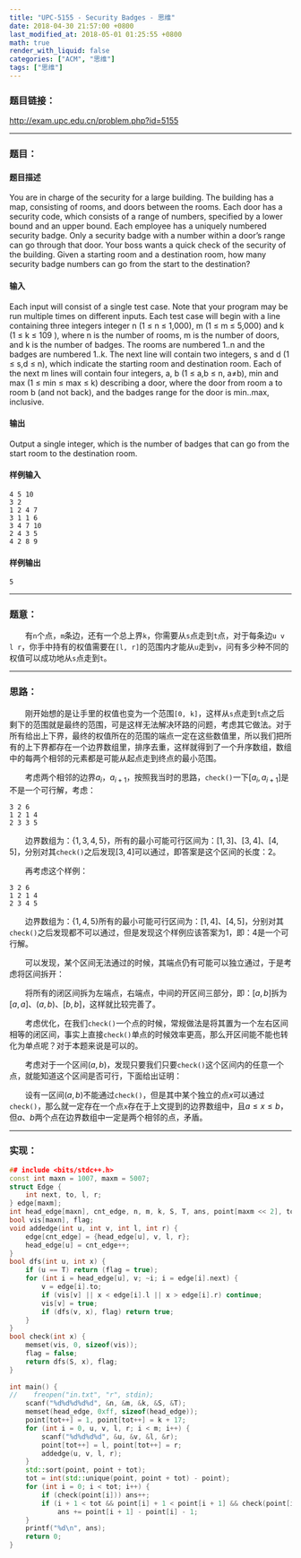 ```yaml
---
title: "UPC-5155 - Security Badges - 思维"
date: 2018-04-30 21:57:00 +0800
last_modified_at: 2018-05-01 01:25:55 +0800
math: true
render_with_liquid: false
categories: ["ACM", "思维"]
tags: ["思维"]
---
```


### 题目链接：

http://exam.upc.edu.cn/problem.php?id=5155

---
### 题目：

#### 题目描述
You are in charge of the security for a large building. The building has a map, consisting of rooms, and doors between the rooms. Each door has a security code, which consists of a range of numbers, specified by a lower bound and an upper bound. Each employee has a uniquely numbered security badge. Only a security badge with a number within a door’s range can go through that door. 
Your boss wants a quick check of the security of the building. Given a starting room and a  destination  room,  how  many  security  badge  numbers  can  go  from  the  start  to  the destination?  
#### 输入
Each input will consist of a single test case. Note that your program may be run multiple times on different inputs. Each test case will begin with a line containing three integers integer n (1 ≤ n ≤ 1,000), m (1 ≤ m ≤ 5,000) and k (1 ≤ k ≤ 109 ), where n is the number of rooms,  m  is  the  number  of  doors,  and  k  is  the  number  of  badges.  The  rooms  are numbered 1..n and the badges are numbered 1..k. 
The next line will contain two integers, s and d (1 ≤ s,d ≤ n), which indicate the starting room and destination room. 
Each of the next m lines will contain four integers, a, b (1 ≤ a,b ≤ n, a≠b), min and max (1 ≤ min ≤ max ≤ k) describing a door, where the door from room a to room b (and not back), and the badges range for the door is min..max, inclusive.  
#### 输出
Output a single integer, which is the number of badges that can go from the start room to the destination room. 
#### 样例输入
```
4 5 10
3 2
1 2 4 7
3 1 1 6
3 4 7 10
2 4 3 5
4 2 8 9
```
#### 样例输出
```
5
```

---
### 题意：

&emsp;&emsp;有`n`个点，`m`条边，还有一个总上界`k`，你需要从`s`点走到`t`点，对于每条边`u v l r`，你手中持有的权值需要在`[l, r]`的范围内才能从`u`走到`v`，问有多少种不同的权值可以成功地从`s`点走到`t`。

---
### 思路：

&emsp;&emsp;刚开始想的是让手里的权值也变为一个范围`[0, k]`，这样从`s`点走到`t`点之后剩下的范围就是最终的范围，可是这样无法解决环路的问题，考虑其它做法。对于所有给出上下界，最终的权值所在的范围的端点一定在这些数值里，所以我们把所有的上下界都存在一个边界数组里，排序去重，这样就得到了一个升序数组，数组中的每两个相邻的元素都是可能从起点走到终点的最小范围。

&emsp;&emsp;考虑两个相邻的边界$a_i$，$a_{i + 1}$，按照我当时的思路，`check()`一下$[a_i, a_{i + 1}]$是不是一个可行解，考虑：

```
3 2 6
1 2 1 4
2 3 3 5
```

&emsp;&emsp;边界数组为：$\{1, 3, 4, 5\}$，所有的最小可能可行区间为：$[1,3]、[3,4]、[4,5]$，分别对其`check()`之后发现$[3,4]$可以通过，即答案是这个区间的长度：2。

&emsp;&emsp;再考虑这个样例：

```
3 2 6
1 2 1 4
2 3 4 5
```

&emsp;&emsp;边界数组为：$\{1,4,5\}$所有的最小可能可行区间为：$[1,4]、[4,5]$，分别对其`check()`之后发现都不可以通过，但是发现这个样例应该答案为1，即：4是一个可行解。

&emsp;&emsp;可以发现，某个区间无法通过的时候，其端点仍有可能可以独立通过，于是考虑将区间拆开：

&emsp;&emsp;将所有的闭区间拆为左端点，右端点，中间的开区间三部分，即：$[a,b]$拆为$[a,a]、(a,b)、[b,b]$，这样就比较完善了。

&emsp;&emsp;考虑优化，在我们`check()`一个点的时候，常规做法是将其置为一个左右区间相等的闭区间，事实上直接`check()`单点的时候效率更高，那么开区间能不能也转化为单点呢？对于本题来说是可以的。

&emsp;&emsp;考虑对于一个区间$(a, b)$，发现只要我们只要`check()`这个区间内的任意一个点，就能知道这个区间是否可行，下面给出证明：

&emsp;&emsp;设有一区间$(a,b)$不能通过`check()`，但是其中某个独立的点$x$可以通过`check()`，那么就一定存在一个点`x`存在于上文提到的边界数组中，且$a \leq x \leq b$，但$a、b$两个点在边界数组中一定是两个相邻的点，矛盾。

---
### 实现：

```cpp
## include <bits/stdc++.h>
const int maxn = 1007, maxm = 5007;
struct Edge {
    int next, to, l, r;
} edge[maxm];
int head_edge[maxn], cnt_edge, n, m, k, S, T, ans, point[maxm << 2], tot;
bool vis[maxn], flag;
void addedge(int u, int v, int l, int r) {
    edge[cnt_edge] = {head_edge[u], v, l, r};
    head_edge[u] = cnt_edge++;
}
bool dfs(int u, int x) {
    if (u == T) return (flag = true);
    for (int i = head_edge[u], v; ~i; i = edge[i].next) {
        v = edge[i].to;
        if (vis[v] || x < edge[i].l || x > edge[i].r) continue;
        vis[v] = true;
        if (dfs(v, x), flag) return true;
    }
}
bool check(int x) {
    memset(vis, 0, sizeof(vis));
    flag = false;
    return dfs(S, x), flag;
}
 
int main() {
//    freopen("in.txt", "r", stdin);
    scanf("%d%d%d%d%d", &n, &m, &k, &S, &T);
    memset(head_edge, 0xff, sizeof(head_edge));
    point[tot++] = 1, point[tot++] = k + 17;
    for (int i = 0, u, v, l, r; i < m; i++) {
        scanf("%d%d%d%d", &u, &v, &l, &r);
        point[tot++] = l, point[tot++] = r;
        addedge(u, v, l, r);
    }
    std::sort(point, point + tot);
    tot = int(std::unique(point, point + tot) - point);
    for (int i = 0; i < tot; i++) {
        if (check(point[i])) ans++;
        if (i + 1 < tot && point[i] + 1 < point[i + 1] && check(point[i] + 1))
            ans += point[i + 1] - point[i] - 1;
    }
    printf("%d\n", ans);
    return 0;
}
```